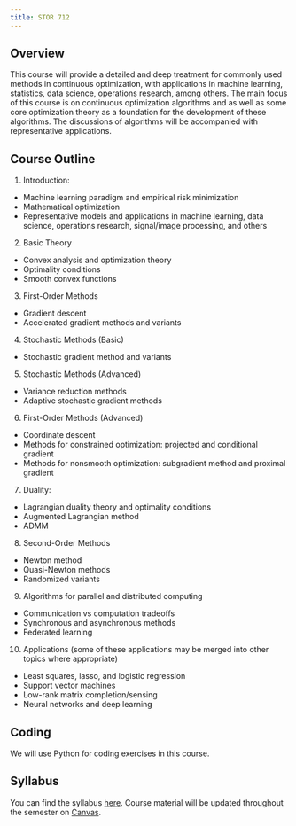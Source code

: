 ```yaml
---
title: STOR 712
---
```


## Overview

This course will provide a detailed and deep treatment for commonly used methods in continuous optimization, with applications in machine learning, statistics, data science, operations research, among others. The main focus of this course is on continuous optimization algorithms and as well as some core optimization theory as a foundation for the development of these algorithms. The discussions of algorithms will be accompanied with representative applications.

## Course Outline

1. Introduction: 
 * Machine learning paradigm and empirical risk minimization
 * Mathematical optimization
 * Representative models and applications in machine learning, data science, operations research, signal/image processing, and others
2. Basic Theory
 * Convex analysis and optimization theory
 * Optimality conditions
 * Smooth convex functions
3. First-Order Methods
 * Gradient descent
 * Accelerated gradient methods and variants
4. Stochastic Methods (Basic)
 * Stochastic gradient method and variants
5. Stochastic Methods (Advanced)
 * Variance reduction methods
 * Adaptive stochastic gradient methods
6. First-Order Methods (Advanced)
 * Coordinate descent
 * Methods for constrained optimization: projected and conditional gradient
 * Methods for nonsmooth optimization: subgradient method and proximal gradient
7. Duality:
 * Lagrangian duality theory and optimality conditions
 * Augmented Lagrangian method
 * ADMM
8. Second-Order Methods
 * Newton method
 * Quasi-Newton methods
 * Randomized variants
9. Algorithms for parallel and distributed computing
 * Communication vs computation tradeoffs
 * Synchronous and asynchronous methods
 * Federated learning
10. Applications (some of these applications may be merged into other topics where appropriate)
 * Least squares, lasso, and logistic regression
 * Support vector machines
 * Low-rank matrix completion/sensing
 * Neural networks and deep learning
 
 ## Coding
 
 We will use Python for coding exercises in this course.

## Syllabus

You can find the syllabus [here](./syllabus.pdf). Course material will be updated throughout the semester on [Canvas](https://edtech.unc.edu/service/canvas/).
